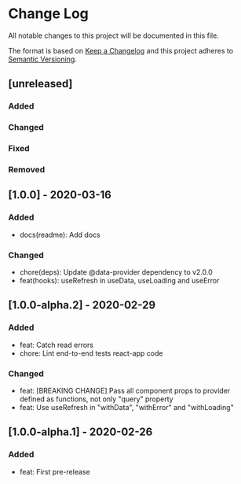 # Change Log
All notable changes to this project will be documented in this file.

The format is based on [Keep a Changelog](http://keepachangelog.com/)
and this project adheres to [Semantic Versioning](http://semver.org/).

## [unreleased]
### Added
### Changed
### Fixed
### Removed

## [1.0.0] - 2020-03-16
### Added
- docs(readme): Add docs

### Changed
- chore(deps): Update @data-provider dependency to v2.0.0
- feat(hooks): useRefresh in useData, useLoading and useError

## [1.0.0-alpha.2] - 2020-02-29
### Added
- feat: Catch read errors
- chore: Lint end-to-end tests react-app code

### Changed
- feat: [BREAKING CHANGE] Pass all component props to provider defined as functions, not only "query" property
- feat: Use useRefresh in "withData", "withError" and "withLoading"

## [1.0.0-alpha.1] - 2020-02-26
### Added
- feat: First pre-release
